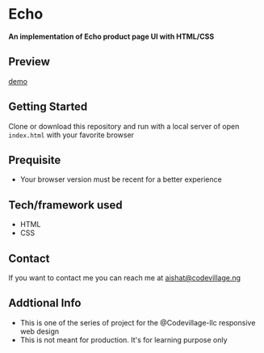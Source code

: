 # Echo
**An implementation of Echo product page UI with HTML/CSS**
## Preview
[demo](https://echopp.netlify.app/)

## Getting Started
Clone or download this repository and run with a local server of open `index.html` with your favorite browser

## Prequisite
- Your browser version must be recent for a better experience

## Tech/framework used
- HTML
- CSS


## Contact
If you want to contact me you can reach me at aishat@codevillage.ng

## Addtional Info
- This is one of the series of project for the @Codevillage-llc responsive web design 
- This is not meant for production. It's for learning purpose only 
